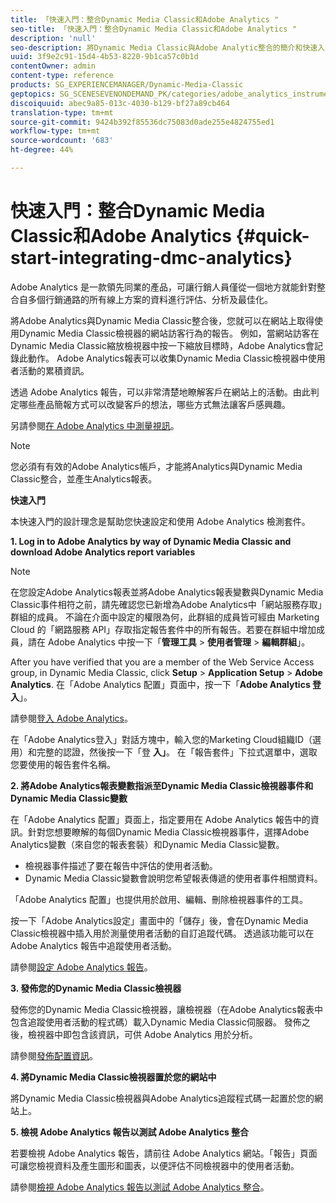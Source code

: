 ```yaml
---
title: 「快速入門：整合Dynamic Media Classic和Adobe Analytics "
seo-title: 「快速入門：整合Dynamic Media Classic和Adobe Analytics "
description: 'null'
seo-description: 將Dynamic Media Classic與Adobe Analytic整合的簡介和快速入門，協助您快速上手使用。
uuid: 3f9e2c91-15d4-4b53-8220-9b1ca57c0b1d
contentOwner: admin
content-type: reference
products: SG_EXPERIENCEMANAGER/Dynamic-Media-Classic
geptopics: SG_SCENESEVENONDEMAND_PK/categories/adobe_analytics_instrumentation_kit
discoiquuid: abec9a85-013c-4030-b129-bf27a89cb464
translation-type: tm+mt
source-git-commit: 9424b392f85536dc75083d0ade255e4824755ed1
workflow-type: tm+mt
source-wordcount: '683'
ht-degree: 44%

---
```



# 快速入門：整合Dynamic Media Classic和Adobe Analytics {#quick-start-integrating-dmc-analytics}

Adobe Analytics 是一款領先同業的產品，可讓行銷人員僅從一個地方就能針對整合自多個行銷通路的所有線上方案的資料進行評估、分析及最佳化。

將Adobe Analytics與Dynamic Media Classic整合後，您就可以在網站上取得使用Dynamic Media Classic檢視器的網站訪客行為的報告。 例如，當網站訪客在Dynamic Media Classic縮放檢視器中按一下縮放目標時，Adobe Analytics會記錄此動作。 Adobe Analytics報表可以收集Dynamic Media Classic檢視器中使用者活動的累積資訊。

透過 Adobe Analytics 報告，可以非常清楚地瞭解客戶在網站上的活動。由此判定哪些產品簡報方式可以改變客戶的想法，哪些方式無法讓客戶感興趣。

另請參閱[在 Adobe Analytics 中測量視訊](https://docs.adobe.com/content/help/en/media-analytics/using/media-overview.html)。

>[!NOTE]
>
>您必須有有效的Adobe Analytics帳戶，才能將Analytics與Dynamic Media Classic整合，並產生Analytics報表。

**快速入門**

本快速入門的設計理念是幫助您快速設定和使用 Adobe Analytics 檢測套件。

**1. Log in to Adobe Analytics by way of Dynamic Media Classic and download Adobe Analytics report variables**

>[!NOTE]
>
>在您設定Adobe Analytics報表並將Adobe Analytics報表變數與Dynamic Media Classic事件相符之前，請先確認您已新增為Adobe Analytics中「網站服務存取」群組的成員。 不論在介面中設定的權限為何，此群組的成員皆可經由 Marketing Cloud 的「網路服務 API」存取指定報告套件中的所有報告。若要在群組中增加成員，請在 Adobe Analytics 中按一下「**管理工具** > **使用者管理** > **編輯群組**」。

After you have verified that you are a member of the Web Service Access group, in Dynamic Media Classic, click **Setup** > **Application Setup** > **Adobe Analytics**. 在「Adobe Analytics 配置」頁面中，按一下「**Adobe Analytics 登入**」。

請參閱[登入 Adobe Analytics](log-analytics.md#log_in_to_adobe_analytics)。

在「Adobe Analytics登入」對話方塊中，輸入您的Marketing Cloud組織ID（選用）和完整的認證，然後按一下「登 **入」**。 在「報告套件」下拉式選單中，選取您要使用的報告套件名稱。

**2. 將Adobe Analytics報表變數指派至Dynamic Media Classic檢視器事件和Dynamic Media Classic變數**

在「Adobe Analytics 配置」頁面上，指定要用在 Adobe Analytics 報告中的資訊。針對您想要瞭解的每個Dynamic Media Classic檢視器事件，選擇Adobe Analytics變數（來自您的報表套裝）和Dynamic Media Classic變數。

* 檢視器事件描述了要在報告中評估的使用者活動。
* Dynamic Media Classic變數會說明您希望報表傳遞的使用者事件相關資料。

「Adobe Analytics 配置」也提供用於啟用、編輯、刪除檢視器事件的工具。

按一下「Adobe Analytics設定」畫面中的「儲存」後，會在Dynamic Media Classic檢視器中插入用於測量使用者活動的自訂追蹤代碼。 透過該功能可以在 Adobe Analytics 報告中追蹤使用者活動。

請參閱[設定 Adobe Analytics 報告](configuring-analytics-reports.md#configuring_adobe_analytics_reports)。

**3. 發佈您的Dynamic Media Classic檢視器**

發佈您的Dynamic Media Classic檢視器，讓檢視器（在Adobe Analytics報表中包含追蹤使用者活動的程式碼）載入Dynamic Media Classic伺服器。 發佈之後，檢視器中即包含該資訊，可供 Adobe Analytics 用於分析。

請參閱[發佈配置資訊](publishing-analytics-configuration-information.md#publishing_adobe_analytics_configuration_information)。

**4. 將Dynamic Media Classic檢視器置於您的網站中**

將Dynamic Media Classic檢視器與Adobe Analytics追蹤程式碼一起置於您的網站上。

**5. 檢視 Adobe Analytics 報告以測試 Adobe Analytics 整合**

若要檢視 Adobe Analytics 報告，請前往 Adobe Analytics 網站。「報告」頁面可讓您檢視資料及產生圖形和圖表，以便評估不同檢視器中的使用者活動。

請參閱[檢視 Adobe Analytics 報告以測試 Adobe Analytics 整合](testing-integration-viewing-analytics-report.md#testing_the_integration_by_viewing_an_adobe_analytics_report)。
